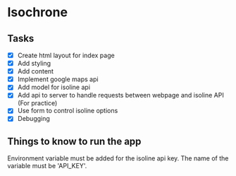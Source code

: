 # Isochrone
## Tasks
- [x] Create html layout for index page
- [x] Add styling
- [x] Add content
- [x] Implement google maps api
- [x] Add model for isoline api
- [x] Add api to server to handle requests between webpage and isoline API (For practice)
- [x] Use form to control isoline options
- [x] Debugging

## Things to know to run the app
Environment variable must be added for the isoline api key. The name of the variable must be 'API_KEY'.
